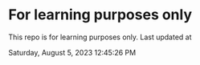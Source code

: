# For learning purposes only
This repo is for learning purposes only.
Last updated at

Saturday, August 5, 2023 12:45:26 PM

